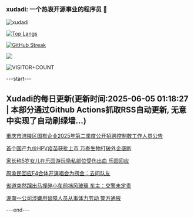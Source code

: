 ### xudadi: 一个热衷开源事业的程序员 👋

![xudadi](https://github-readme-stats-git-masterorgs-github-readme-stats-team.vercel.app/api?username=xudadi)

[![Top Langs](https://github-readme-stats.vercel.app/api/top-langs/?username=xudadi)](https://github.com/anuraghazra/github-readme-stats)

[![GitHub Streak](https://streak-stats.demolab.com?user=xudadi&locale=zh_Hans)](https://git.io/streak-stats)

![](https://raw.githubusercontent.com/xudadi/xudadi/main/assets/github-contribution-grid-snake.svg)

![VISITOR+COUNT](https://komarev.com/ghpvc/?username=xudadi&label=VISITOR+COUNT)


---start---

## Xudadi的每日更新(更新时间:2025-06-05 01:18:27 | 本部分通过Github Actions抓取RSS自动更新, 无意中实现了自动刷绿墙...)

[重庆市涪陵区国有企业2025年第二季度公开招聘控制数工作人员公告](https://www.gongkaoleida.com/article/2432959)

[首个国产九价HPV疫苗获批上市 万泰生物打破外企垄断](https://m.163.com/news/article/K17UMT14051492T3.html)

[家长称5岁女儿在乐园游玩隐私部位受伤出血 乐园回应](https://m.163.com/news/article/K17U4B25051492T3.html)

[周渝民回应F4合体开演唱会为捞金：去问队友](https://m.163.com/news/article/K17S1V9I053469LG.html)

[省道突然蹿出马撞碎小车前挡风玻璃 车主：交警未定责](https://m.163.com/news/article/K17VHPHU05561G0D.html)

[湖南一公司涉嫌用智障人员从事体力劳动 警方通报](https://m.163.com/news/article/K17P9MT10534A4SC.html)

---end---
